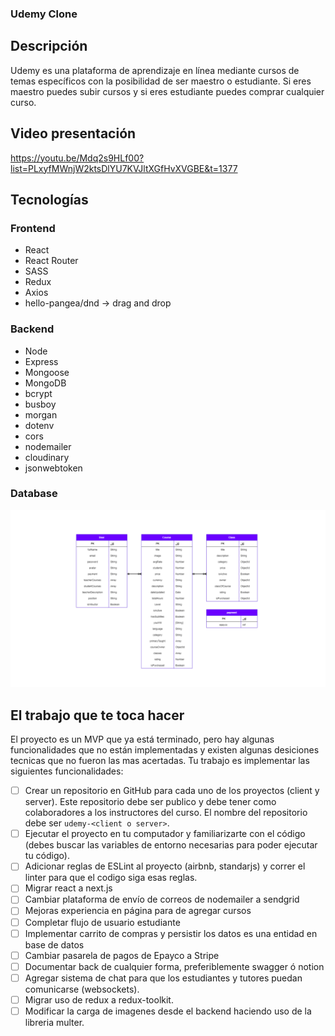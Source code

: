 ### Udemy Clone

## Descripción

Udemy es una plataforma de aprendizaje en línea mediante cursos de temas específicos con la posibilidad de ser maestro o estudiante. Si eres maestro puedes subir cursos y si eres estudiante puedes comprar cualquier curso.

## Video presentación

https://youtu.be/Mdq2s9HLf00?list=PLxyfMWnjW2ktsDlYU7KVJltXGfHvXVGBE&t=1377

## Tecnologías

### Frontend

- React
- React Router
- SASS
- Redux
- Axios
- hello-pangea/dnd → drag and drop

### Backend

- Node
- Express
- Mongoose
- MongoDB
- bcrypt
- busboy
- morgan
- dotenv
- cors
- nodemailer
- cloudinary
- jsonwebtoken

### Database

<img src="./.img/model.png">

## El trabajo que te toca hacer

El proyecto es un MVP que ya está terminado, pero hay algunas funcionalidades que no están implementadas y existen algunas desiciones tecnicas que no fueron las mas acertadas. Tu trabajo es implementar las siguientes funcionalidades:

- [ ] Crear un repositorio en GitHub para cada uno de los proyectos (client y server). Este repositorio debe ser publico y debe tener como colaboradores a los instructores del curso. El nombre del repositorio debe ser `udemy-<client o server>`.
- [ ] Ejecutar el proyecto en tu computador y familiarizarte con el código (debes buscar las variables de entorno necesarias para poder ejecutar tu código).
- [ ] Adicionar reglas de ESLint al proyecto (airbnb, standarjs) y correr el linter para que el codigo siga esas reglas.
- [ ] Migrar react a next.js
- [ ] Cambiar plataforma de envío de correos de nodemailer a sendgrid
- [ ] Mejoras experiencia en página para de agregar cursos
- [ ] Completar flujo de usuario estudiante
- [ ] Implementar carrito de compras y persistir los datos es una entidad en base de datos
- [ ] Cambiar pasarela de pagos de Epayco a Stripe
- [ ] Documentar back de cualquier forma, preferiblemente swagger ó notion
- [ ] Agregar sistema de chat para que los estudiantes y tutores puedan comunicarse (websockets).
- [ ] Migrar uso de redux a redux-toolkit.
- [ ] Modificar la carga de imagenes desde el backend haciendo uso de la libreria multer.
